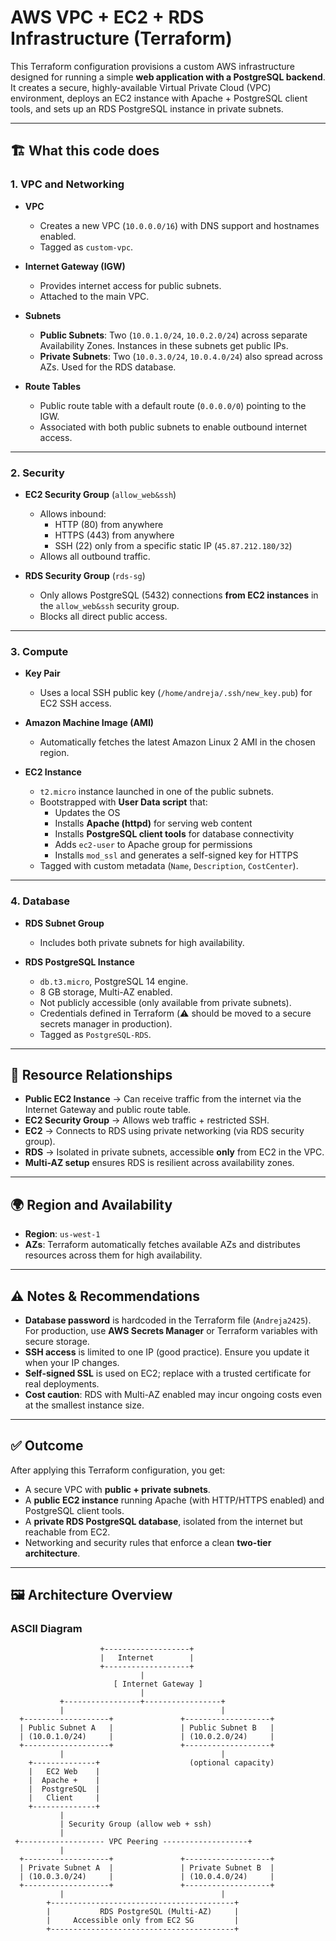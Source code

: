 # AWS VPC + EC2 + RDS Infrastructure (Terraform)

This Terraform configuration provisions a custom AWS infrastructure designed for running a simple **web application with a PostgreSQL backend**. It creates a secure, highly-available Virtual Private Cloud (VPC) environment, deploys an EC2 instance with Apache + PostgreSQL client tools, and sets up an RDS PostgreSQL instance in private subnets.

---

## 🏗️ What this code does

### 1. **VPC and Networking**

- **VPC**
  - Creates a new VPC (`10.0.0.0/16`) with DNS support and hostnames enabled.
  - Tagged as `custom-vpc`.

- **Internet Gateway (IGW)**
  - Provides internet access for public subnets.
  - Attached to the main VPC.

- **Subnets**
  - **Public Subnets**: Two (`10.0.1.0/24`, `10.0.2.0/24`) across separate Availability Zones. Instances in these subnets get public IPs.
  - **Private Subnets**: Two (`10.0.3.0/24`, `10.0.4.0/24`) also spread across AZs. Used for the RDS database.

- **Route Tables**
  - Public route table with a default route (`0.0.0.0/0`) pointing to the IGW.
  - Associated with both public subnets to enable outbound internet access.

---

### 2. **Security**

- **EC2 Security Group** (`allow_web&ssh`)
  - Allows inbound:
    - HTTP (80) from anywhere
    - HTTPS (443) from anywhere
    - SSH (22) only from a specific static IP (`45.87.212.180/32`)
  - Allows all outbound traffic.

- **RDS Security Group** (`rds-sg`)
  - Only allows PostgreSQL (5432) connections **from EC2 instances** in the `allow_web&ssh` security group.
  - Blocks all direct public access.

---

### 3. **Compute**

- **Key Pair**
  - Uses a local SSH public key (`/home/andreja/.ssh/new_key.pub`) for EC2 SSH access.

- **Amazon Machine Image (AMI)**
  - Automatically fetches the latest Amazon Linux 2 AMI in the chosen region.

- **EC2 Instance**
  - `t2.micro` instance launched in one of the public subnets.
  - Bootstrapped with **User Data script** that:
    - Updates the OS
    - Installs **Apache (httpd)** for serving web content
    - Installs **PostgreSQL client tools** for database connectivity
    - Adds `ec2-user` to Apache group for permissions
    - Installs `mod_ssl` and generates a self-signed key for HTTPS
  - Tagged with custom metadata (`Name`, `Description`, `CostCenter`).

---

### 4. **Database**

- **RDS Subnet Group**
  - Includes both private subnets for high availability.

- **RDS PostgreSQL Instance**
  - `db.t3.micro`, PostgreSQL 14 engine.
  - 8 GB storage, Multi-AZ enabled.
  - Not publicly accessible (only available from private subnets).
  - Credentials defined in Terraform (⚠️ should be moved to a secure secrets manager in production).
  - Tagged as `PostgreSQL-RDS`.

---

## 🔗 Resource Relationships

- **Public EC2 Instance** → Can receive traffic from the internet via the Internet Gateway and public route table.
- **EC2 Security Group** → Allows web traffic + restricted SSH.
- **EC2** → Connects to RDS using private networking (via RDS security group).
- **RDS** → Isolated in private subnets, accessible **only** from EC2 in the VPC.
- **Multi-AZ setup** ensures RDS is resilient across availability zones.

---

## 🌍 Region and Availability

- **Region**: `us-west-1`
- **AZs**: Terraform automatically fetches available AZs and distributes resources across them for high availability.

---

## ⚠️ Notes & Recommendations

- **Database password** is hardcoded in the Terraform file (`Andreja2425`). For production, use **AWS Secrets Manager** or Terraform variables with secure storage.
- **SSH access** is limited to one IP (good practice). Ensure you update it when your IP changes.
- **Self-signed SSL** is used on EC2; replace with a trusted certificate for real deployments.
- **Cost caution**: RDS with Multi-AZ enabled may incur ongoing costs even at the smallest instance size.

---

## ✅ Outcome

After applying this Terraform configuration, you get:
- A secure VPC with **public + private subnets**.
- A **public EC2 instance** running Apache (with HTTP/HTTPS enabled) and PostgreSQL client tools.
- A **private RDS PostgreSQL database**, isolated from the internet but reachable from EC2.
- Networking and security rules that enforce a clean **two-tier architecture**.

---

## 🖼️ Architecture Overview

### ASCII Diagram


                        +-------------------+
                        |   Internet        |
                        +-------------------+
                                 |
                           [ Internet Gateway ]
                                 |
               +-----------------+-----------------+
               |                                   |
      +-------------------+               +-------------------+
      | Public Subnet A   |               | Public Subnet B   |
      | (10.0.1.0/24)     |               | (10.0.2.0/24)     |
      +-------------------+               +-------------------+
               |                                   |
        +--------------+                    (optional capacity)
        |   EC2 Web    | 
        |  Apache +    |
        |  PostgreSQL  |
        |   Client     |
        +--------------+
               |
               | Security Group (allow web + ssh)
               |
     +------------------- VPC Peering -------------------+
               |
      +-------------------+               +-------------------+
      | Private Subnet A  |               | Private Subnet B  |
      | (10.0.3.0/24)     |               | (10.0.4.0/24)     |
      +-------------------+               +-------------------+
               |                                   |
            +-----------------------------------------+
            |           RDS PostgreSQL (Multi-AZ)     |
            |     Accessible only from EC2 SG         |
            +-----------------------------------------+

